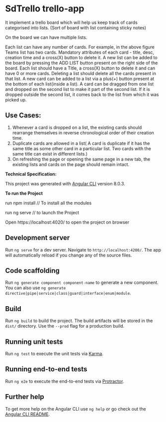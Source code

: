# SdTrello trello-app
It implement a trello board which will help us keep track of cards categorised into lists. (Sort of board with list containing sticky notes)
 
On the board we can have multiple lists.

Each list can have any number of cards. For example, in the above figure Teams list has two cards.
Mandatory attributes of each card - title, desc, creation time and a cross(X) button to delete
it.
A new list can be added to the board by pressing the ADD LIST button present on the right side
of the board. Each list should have a Title, a cross(X) button to delete it and can have 0 or
more cards. Deleting a list should delete all the cards present in that list.
A new card can be added to a list via a plus(+) button present at the bottom of each
list(inside a list).
A card can be dragged from one list and dropped on the second list to make it part of the
second list. If it is dropped outside the second list, it comes back to the list from which it was
picked up.

Use Cases:
---------
1. Whenever a card is dropped on a list, the existing cards should rearrange themselves in
reverse chronological order of their creation time.
2. Duplicate cards are allowed in a list( A card is duplicate if it has the same title as some other
card in a particular list. Two cards with the same title can exist in different lists.)
3. On refreshing the page or opening the same page in a new tab, the existing lists and cards
on the page should remain intact.

**Technical Specification:**

This project was generated with [Angular CLI](https://github.com/angular/angular-cli) version 8.0.3.

**To run the Project**

run npm install // To install all the modules

run ng serve // to launch the Project

Open https://localhost:4020/ to open the project on browser

## Development server

Run `ng serve` for a dev server. Navigate to `http://localhost:4200/`. The app will automatically reload if you change any of the source files.

## Code scaffolding

Run `ng generate component component-name` to generate a new component. You can also use `ng generate directive|pipe|service|class|guard|interface|enum|module`.

## Build

Run `ng build` to build the project. The build artifacts will be stored in the `dist/` directory. Use the `--prod` flag for a production build.

## Running unit tests

Run `ng test` to execute the unit tests via [Karma](https://karma-runner.github.io).

## Running end-to-end tests

Run `ng e2e` to execute the end-to-end tests via [Protractor](http://www.protractortest.org/).

## Further help

To get more help on the Angular CLI use `ng help` or go check out the [Angular CLI README](https://github.com/angular/angular-cli/blob/master/README.md).
